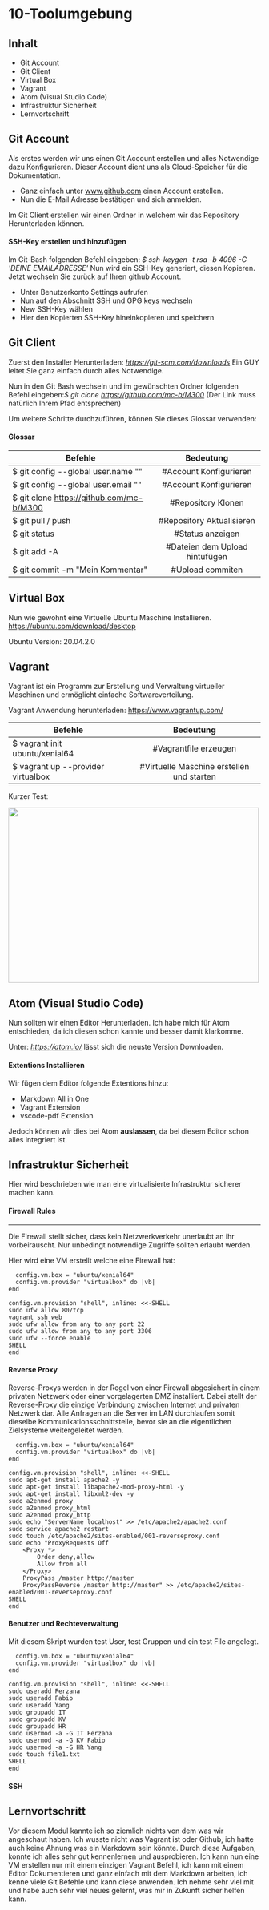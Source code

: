 10-Toolumgebung
==
Inhalt
--
* Git Account
* Git Client
* Virtual Box
* Vagrant
* Atom (Visual Studio Code)
* Infrastruktur Sicherheit
* Lernvortschritt

Git Account
--
Als erstes werden wir uns einen Git Account erstellen und alles Notwendige dazu Konfigurieren. Dieser Account dient uns als Cloud-Speicher für die Dokumentation.
* Ganz einfach unter www.github.com einen Account erstellen.
* Nun die E-Mail Adresse bestätigen und sich anmelden.

Im Git Client erstellen wir einen Ordner in welchem wir das Repository Herunterladen können.

#### SSH-Key erstellen und hinzufügen

Im Git-Bash folgenden Befehl eingeben: _$ ssh-keygen -t rsa -b 4096 -C 'DEINE EMAILADRESSE'_ Nun wird ein SSH-Key generiert, diesen Kopieren. Jetzt wechseln Sie zurück auf Ihren github Account.
* Unter Benutzerkonto Settings aufrufen
* Nun auf den Abschnitt SSH und GPG keys wechseln
* New SSH-Key wählen
* Hier den Kopierten SSH-Key hineinkopieren und speichern

Git Client
--
Zuerst den Installer Herunterladen: _https://git-scm.com/downloads_ Ein GUY leitet Sie ganz einfach durch alles Notwendige.

Nun in den Git Bash wechseln und im gewünschten Ordner folgenden Befehl eingeben:_$ git clone https://github.com/mc-b/M300_ (Der Link muss natürlich Ihrem Pfad entsprechen)

Um weitere Schritte durchzuführen, können Sie dieses Glossar verwenden:

#### Glossar

| Befehle       | Bedeutung     |
| ------------- |:-------------:|
|$ git config --global user.name "<username>"  |#Account Konfigurieren  |
|$ git config --global user.email "<e-mail>"   |#Account Konfigurieren  |   
|$ git clone https://github.com/mc-b/M300      |#Repository Klonen      |
|$ git pull    / push                                |#Repository Aktualisieren|
|$ git status                                  |#Status anzeigen        |
|$ git add -A                                  |#Dateien dem Upload hintufügen|                       
|$ git commit -m "Mein Kommentar"              |#Upload commiten        |

Virtual Box
--
Nun wie gewohnt eine Virtuelle Ubuntu Maschine Installieren.
https://ubuntu.com/download/desktop

Ubuntu Version: 20.04.2.0

Vagrant
--
Vagrant ist ein Programm zur Erstellung und Verwaltung virtueller Maschinen und ermöglicht einfache Softwareverteilung.

Vagrant Anwendung herunterladen: https://www.vagrantup.com/

| Befehle       | Bedeutung     |
| ------------- |:-------------:|
|$ vagrant init ubuntu/xenial64     | #Vagrantfile erzeugen  |
|$ vagrant up --provider virtualbox  |#Virtuelle Maschine erstellen und starten  |   

Kurzer Test:

<img src="https://github.com/lauradubach/M300/blob/main/10-Toolumgebung/vagrant.PNG" width="500" height="350">

Atom (Visual Studio Code)
--

Nun sollten wir einen Editor Herunterladen. Ich habe mich für Atom entschieden, da ich diesen schon kannte und besser damit klarkomme.

Unter: _https://atom.io/_ lässt sich die neuste Version Downloaden.

#### Extentions Installieren

Wir fügen dem Editor folgende Extentions hinzu:

* Markdown All in One
* Vagrant Extension
* vscode-pdf Extension

Jedoch können wir dies bei Atom **auslassen**, da bei diesem Editor schon alles integriert ist.

Infrastruktur Sicherheit
--
Hier wird beschrieben wie man eine virtualisierte Infrastruktur sicherer machen kann.

#### Firewall Rules
____
Die Firewall stellt sicher, dass kein Netzwerkverkehr unerlaubt an ihr vorbeirauscht. Nur unbedingt notwendige Zugriffe sollten erlaubt werden.

Hier wird eine VM erstellt welche eine Firewall hat:

```Vagrant.configure(2) do |config|
  config.vm.box = "ubuntu/xenial64"
  config.vm.provider "virtualbox" do |vb|
end

config.vm.provision "shell", inline: <<-SHELL
sudo ufw allow 80/tcp
vagrant ssh web
sudo ufw allow from any to any port 22
sudo ufw allow from any to any port 3306
sudo ufw --force enable
SHELL
end
```   

#### Reverse Proxy

Reverse-Proxys werden in der Regel von einer Firewall abgesichert in einem privaten Netzwerk oder einer vorgelagerten DMZ installiert. Dabei stellt der Reverse-Proxy die einzige Verbindung zwischen Internet und privaten Netzwerk dar. Alle Anfragen an die Server im LAN durchlaufen somit dieselbe Kommunikationsschnittstelle, bevor sie an die eigentlichen Zielsysteme weitergeleitet werden.


```Vagrant.configure(2) do |config|
  config.vm.box = "ubuntu/xenial64"
  config.vm.provider "virtualbox" do |vb|
end

config.vm.provision "shell", inline: <<-SHELL
sudo apt-get install apache2 -y
sudo apt-get install libapache2-mod-proxy-html -y
sudo apt-get install libxml2-dev -y
sudo a2enmod proxy
sudo a2enmod proxy_html
sudo a2enmod proxy_http
sudo echo "ServerName localhost" >> /etc/apache2/apache2.conf
sudo service apache2 restart
sudo touch /etc/apache2/sites-enabled/001-reverseproxy.conf
sudo echo "ProxyRequests Off
    <Proxy *>
        Order deny,allow
        Allow from all
    </Proxy>
    ProxyPass /master http://master
    ProxyPassReverse /master http://master" >> /etc/apache2/sites-enabled/001-reverseproxy.conf
SHELL
end
```
#### Benutzer und Rechteverwaltung

Mit diesem Skript wurden test User, test Gruppen und ein test File angelegt.

```Vagrant.configure(2) do |config|
  config.vm.box = "ubuntu/xenial64"
  config.vm.provider "virtualbox" do |vb|
end

config.vm.provision "shell", inline: <<-SHELL
sudo useradd Ferzana
sudo useradd Fabio
sudo useradd Yang
sudo groupadd IT
sudo groupadd KV
sudo groupadd HR
sudo usermod -a -G IT Ferzana
sudo usermod -a -G KV Fabio
sudo usermod -a -G HR Yang
sudo touch file1.txt
SHELL
end
```

#### SSH

Lernvortschritt
--
Vor diesem Modul kannte ich so ziemlich nichts von dem was wir angeschaut haben. Ich wusste nicht was Vagrant ist oder Github, ich hatte auch keine Ahnung was ein Markdown sein könnte. Durch diese Aufgaben, konnte ich alles sehr gut kennenlernen und ausprobieren. Ich kann nun eine VM erstellen nur mit einem einzigen Vagrant Befehl, ich kann mit einem Editor Dokumentieren und ganz einfach mit dem Markdown arbeiten, ich kenne viele Git Befehle und kann diese anwenden. Ich nehme sehr viel mit und habe auch sehr viel neues gelernt, was mir in Zukunft sicher helfen kann.
